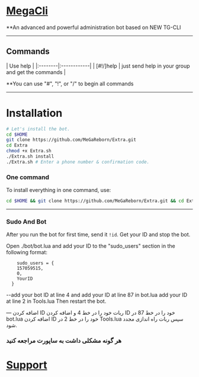 
# [MegaCli](https://telegram.me/BOTREBORN_CH)

**An advanced and powerful administration bot based on NEW TG-CLI


* * *

## Commands

| Use help |
|:--------|:------------|
| [#!/]help | just send help in your group and get the commands |

**You can use "#", "!", or "/" to begin all commands

* * *

# Installation

```sh
# Let's install the bot.
cd $HOME
git clone https://github.com/MeGaReborn/Extra.git
cd Extra
chmod +x Extra.sh
./Extra.sh install
./Extra.sh # Enter a phone number & confirmation code.
```
### One command
To install everything in one command, use:
```sh
cd $HOME && git clone https://github.com/MeGaReborn/Extra.git && cd Extra && chmod +x Extra.sh && ./Extra.sh install && ./Extra.sh
```

* * *

### Sudo And Bot
After you run the bot for first time, send it `!id`. Get your ID and stop the bot.

Open ./bot/bot.lua and add your ID to the "sudo_users" section in the following format:
```
    sudo_users = {
    157059515,
    0,
    YourID
  }
```
--add your bot ID at line 4 and add your ID at line 87 in bot.lua
add your ID at line 2 in Tools.lua
Then restart the bot.

— اضافه کردن ID ربات خود را در خط 4 و اضافه کردن ID خود را در خط 87 در bot.lua اضافه کردن ID خود را در خط 2 در Tools.lua سپس ربات راه اندازی مجدد شود.

### هر گونه مشکلی داشت به ساپورت مراجعه کنید
# [Support](https://t.me/joinchat/AAAAAEJT-GRJmoNvIpVPdQ)
